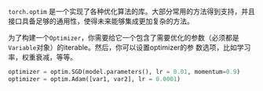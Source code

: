 `torch.optim` 是一个实现了各种优化算法的库。大部分常用的方法得到支持，并且接口具备足够的通用性，使得未来能够集成更加复杂的方法。

为了构建一个`Optimizer`，你需要给它一个包含了需要优化的参数（必须都是`Variable`对象）的iterable。然后，你可以设置optimizer的参 数选项，比如学习率，权重衰减，等等。

```python
optimizer = optim.SGD(model.parameters(), lr = 0.01, momentum=0.9)
optimizer = optim.Adam([var1, var2], lr = 0.0001)
```

